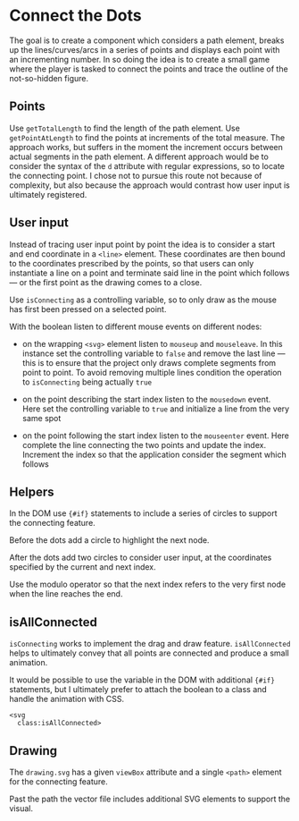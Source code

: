 # Connect the Dots

The goal is to create a component which considers a path element, breaks up the lines/curves/arcs in a series of points and displays each point with an incrementing number. In so doing the idea is to create a small game where the player is tasked to connect the points and trace the outline of the not-so-hidden figure.

## Points

Use `getTotalLength` to find the length of the path element. Use `getPointAtLength` to find the points at increments of the total measure. The approach works, but suffers in the moment the increment occurs between actual segments in the path element. A different approach would be to consider the syntax of the `d` attribute with regular expressions, so to locate the connecting point. I chose not to pursue this route not because of complexity, but also because the approach would contrast how user input is ultimately registered.

## User input

Instead of tracing user input point by point the idea is to consider a start and end coordinate in a `<line>` element. These coordinates are then bound to the coordinates prescribed by the points, so that users can only instantiate a line on a point and terminate said line in the point which follows — or the first point as the drawing comes to a close.

Use `isConnecting` as a controlling variable, so to only draw as the mouse has first been pressed on a selected point.

With the boolean listen to different mouse events on different nodes:

- on the wrapping `<svg>` element listen to `mouseup` and `mouseleave`. In this instance set the controlling variable to `false` and remove the last line — this is to ensure that the project only draws complete segments from point to point. To avoid removing multiple lines condition the operation to `isConnecting` being actually `true`

- on the point describing the start index listen to the `mousedown` event. Here set the controlling variable to `true` and initialize a line from the very same spot

- on the point following the start index listen to the `mouseenter` event. Here complete the line connecting the two points and update the index. Increment the index so that the application consider the segment which follows

## Helpers

In the DOM use `{#if}` statements to include a series of circles to support the connecting feature.

Before the dots add a circle to highlight the next node.

After the dots add two circles to consider user input, at the coordinates specified by the current and next index.

Use the modulo operator so that the next index refers to the very first node when the line reaches the end.

## isAllConnected

`isConnecting` works to implement the drag and draw feature. `isAllConnected` helps to ultimately convey that all points are connected and produce a small animation.

It would be possible to use the variable in the DOM with additional `{#if}` statements, but I ultimately prefer to attach the boolean to a class and handle the animation with CSS.

```svelte
<svg
  class:isAllConnected>
```

## Drawing

The `drawing.svg` has a given `viewBox` attribute and a single `<path>` element for the connecting feature.

Past the path the vector file includes additional SVG elements to support the visual.
